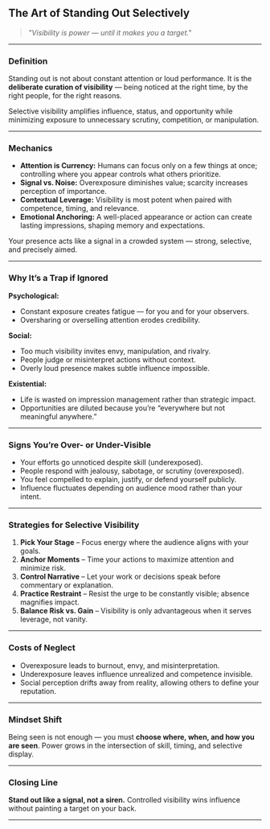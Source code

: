 ## **The Art of Standing Out Selectively**

> *"Visibility is power — until it makes you a target."*

---

### **Definition**

Standing out is not about constant attention or loud performance.
It is the **deliberate curation of visibility** — being noticed at the right time, by the right people, for the right reasons.

Selective visibility amplifies influence, status, and opportunity while minimizing exposure to unnecessary scrutiny, competition, or manipulation.

---

### **Mechanics**

* **Attention is Currency:** Humans can focus only on a few things at once; controlling where you appear controls what others prioritize.
* **Signal vs. Noise:** Overexposure diminishes value; scarcity increases perception of importance.
* **Contextual Leverage:** Visibility is most potent when paired with competence, timing, and relevance.
* **Emotional Anchoring:** A well-placed appearance or action can create lasting impressions, shaping memory and expectations.

Your presence acts like a signal in a crowded system — strong, selective, and precisely aimed.

---

### **Why It’s a Trap if Ignored**

**Psychological:**

* Constant exposure creates fatigue — for you and for your observers.
* Oversharing or overselling attention erodes credibility.

**Social:**

* Too much visibility invites envy, manipulation, and rivalry.
* People judge or misinterpret actions without context.
* Overly loud presence makes subtle influence impossible.

**Existential:**

* Life is wasted on impression management rather than strategic impact.
* Opportunities are diluted because you’re “everywhere but not meaningful anywhere.”

---

### **Signs You’re Over- or Under-Visible**

* Your efforts go unnoticed despite skill (underexposed).
* People respond with jealousy, sabotage, or scrutiny (overexposed).
* You feel compelled to explain, justify, or defend yourself publicly.
* Influence fluctuates depending on audience mood rather than your intent.

---

### **Strategies for Selective Visibility**

1. **Pick Your Stage** – Focus energy where the audience aligns with your goals.
2. **Anchor Moments** – Time your actions to maximize attention and minimize risk.
3. **Control Narrative** – Let your work or decisions speak before commentary or explanation.
4. **Practice Restraint** – Resist the urge to be constantly visible; absence magnifies impact.
5. **Balance Risk vs. Gain** – Visibility is only advantageous when it serves leverage, not vanity.

---

### **Costs of Neglect**

* Overexposure leads to burnout, envy, and misinterpretation.
* Underexposure leaves influence unrealized and competence invisible.
* Social perception drifts away from reality, allowing others to define your reputation.

---

### **Mindset Shift**

Being seen is not enough — you must **choose where, when, and how you are seen**.
Power grows in the intersection of skill, timing, and selective display.

---

### **Closing Line**

**Stand out like a signal, not a siren.**
Controlled visibility wins influence without painting a target on your back.

---
